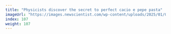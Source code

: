 ```yaml
---
title: "Physicists discover the secret to perfect cacio e pepe pasta"
imageUrl: "https://images.newscientist.com/wp-content/uploads/2025/01/09165158/SEI_235457061.jpg?width=788"
index: 107
weight: 107
---
```

